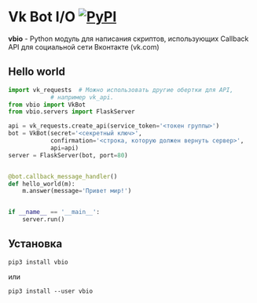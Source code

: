 # Vk Bot I/O [![PyPI](https://img.shields.io/pypi/v/vbio.svg)](https://pypi.org/project/vbio/)
**vbio** - Python модуль для написания скриптов, использующих Callback API для социальной сети Вконтакте (vk.com)

## Hello world
```python
import vk_requests  # Можно использовать другие обертки для API,
		    # например vk_api.
from vbio import VkBot
from vbio.servers import FlaskServer

api = vk_requests.create_api(service_token='<токен группы>')
bot = VkBot(secret='<секретный ключ>', 
            confirmation='<строка, которую должен вернуть сервер>',
            api=api)
server = FlaskServer(bot, port=80)


@bot.callback_message_handler()
def hello_world(m):
    m.answer(message='Привет мир!')


if __name__ == '__main__':
    server.run()
```

## Установка
```
pip3 install vbio
```
или
```
pip3 install --user vbio
```
